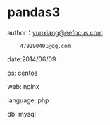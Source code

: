 pandas3
=======
author：yunxiang@eefocus.com
        
        479290401@qq.com  

date:2014/06/09

os:        centos

web:       nginx

language:  php

db:        mysql

